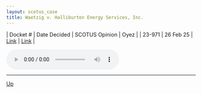 ```yaml
---
layout: scotus_case
title: Waetzig v. Halliburton Energy Services, Inc.
---
```


| Docket # | Date Decided | SCOTUS Opinion | Oyez |
| 23-971 | 26 Feb 25 | [Link](https://www.supremecourt.gov/opinions/24pdf/23-971_l6gn.pdf) | [Link](https://www.oyez.org/cases/2024/23-971) |

<audio controls>
   <source src='./resources/23-971.mp3' type='audio/mpeg'>
</audio>

<object data='./resources/23-971.pdf' type='application/pdf'></object>

---

[Up](./README.md)